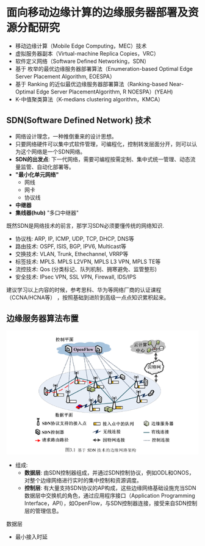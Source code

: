 # 面向移动边缘计算的边缘服务器部署及资源分配研究

- 移动边缘计算（Mobile Edge Computing，MEC）技术
- 虚拟服务器副本（Virtual-machine Replica Copies，VRC）
- 软件定义网络（Software Defined Networking，SDN）
- 基于 枚举的最优边缘服务器部署算法（Enumeration-based Optimal Edge Server Placement Algorithm, EOESPA）
- 基于 Ranking 的近似最优边缘服务器部署算法（Ranking-based Near-Optimal Edge Server PlacementAlgorithm, R NOESPA）(YEAH)
-  K-中值聚类算法（K-medians clustering algorithm，KMCA）

## SDN(Software Defined Network) 技术

- 网络设计理念，一种推倒重来的设计思想。
- 只要网络硬件可以集中式软件管理，可编程化，控制转发层面分开，则可以认为这个网络是一个SDN网络。
- **SDN的出发点**: 下一代网络，需要可编程按需定制、集中式统一管理、动态流量监管、自动化部署等。
- **"最小化单元网络"**
  - 网线
  - 网卡
  - 协议线
- **中继器**
- **集线器(hub)** "多口中继器"

既然SDN是网络技术的前言，那学习SDN必须要懂传统的网络知识.
- 协议栈: ARP, IP, ICMP, UDP, TCP, DHCP, DNS等
- 路由技术: OSPF, ISIS, BGP, IPV6, Multicast等
- 交换技术: VLAN, Trunk, Ethechannel, VRRP等
- 标签技术: MPLS. MPLS L2VPN, MPLS L3 VPN, MPLS TE等
- 流控技术: Qos (分类标记、队列机制、拥寒避免、监管整形)
- 安全技术: IPsec VPN, SSL VPN, Firewall, IDS/IPS

建议学习以上内容的时候，参考思科、华为等网络厂商的认证课程（CCNA/HCNA等） ，按照基础到进阶到高级一点点知识累积起来。

## 边缘服务器算法布置

![](./img/sdn_net_struct.png)

- 组成:
  - **数据层**: 由SDN控制器组成，并通过SDN控制协议，例如ODL和ONOS，对整个边缘网络进行实时的集中控制和资源调度。
  - **控制层**: 有大量支持SDN协议的AP构成，这些边缘网络基础设施充当SDN数据层中交换机的角色，通过应用程序接口（Application Programming Interface，API），如OpenFlow，与SDN控制器连接，接受来自SDN控制层的管理信息。

数据层
- 最小接入时延







